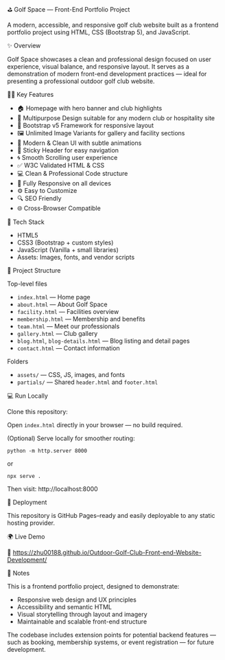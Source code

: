 
⛳ Golf Space — Front-End Portfolio Project

A modern, accessible, and responsive golf club website built as a frontend portfolio project using HTML, CSS (Bootstrap 5), and JavaScript.

✨ Overview

Golf Space showcases a clean and professional design focused on user experience, visual balance, and responsive layout. It serves as a demonstration of modern front-end development practices — ideal for presenting a professional outdoor golf club website.

🏌️‍♂️ Key Features

- 🏠 Homepage with hero banner and club highlights
- 🎯 Multipurpose Design suitable for any modern club or hospitality site
- 🧱 Bootstrap v5 Framework for responsive layout
- 🖼️ Unlimited Image Variants for gallery and facility sections
- 💎 Modern & Clean UI with subtle animations
- 📌 Sticky Header for easy navigation
- 🌀 Smooth Scrolling user experience
- ✅ W3C Validated HTML & CSS
- 💻 Clean & Professional Code structure
- 📱 Fully Responsive on all devices
- ⚙️ Easy to Customize
- 🔍 SEO Friendly
- 🌐 Cross-Browser Compatible

🧩 Tech Stack

- HTML5
- CSS3 (Bootstrap + custom styles)
- JavaScript (Vanilla + small libraries)
- Assets: Images, fonts, and vendor scripts

📁 Project Structure

Top-level files

- `index.html` — Home page
- `about.html` — About Golf Space
- `facility.html` — Facilities overview
- `membership.html` — Membership and benefits
- `team.html` — Meet our professionals
- `gallery.html` — Club gallery
- `blog.html`, `blog-details.html` — Blog listing and detail pages
- `contact.html` — Contact information

Folders

- `assets/` — CSS, JS, images, and fonts
- `partials/` — Shared `header.html` and `footer.html`

💻 Run Locally

Clone this repository:

Open `index.html` directly in your browser — no build required.

(Optional) Serve locally for smoother routing:

```
python -m http.server 8000
```

or

```
npx serve .
```

Then visit: http://localhost:8000

🚀 Deployment

This repository is GitHub Pages–ready and easily deployable to any static hosting provider.


🌍 Live Demo

🔗 https://zhu00188.github.io/Outdoor-Golf-Club-Front-end-Website-Development/


📝 Notes

This is a frontend portfolio project, designed to demonstrate:

- Responsive web design and UX principles
- Accessibility and semantic HTML
- Visual storytelling through layout and imagery
- Maintainable and scalable front-end structure

The codebase includes extension points for potential backend features — such as booking, membership systems, or event registration — for future development.